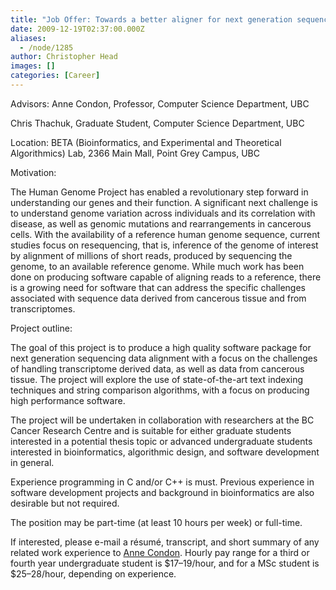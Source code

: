 ```yaml
---
title: "Job Offer: Towards a better aligner for next generation sequencing data"
date: 2009-12-19T02:37:00.000Z
aliases:
  - /node/1285
author: Christopher Head
images: []
categories: [Career]
---
```


Advisors: Anne Condon, Professor, Computer Science Department, UBC

Chris Thachuk, Graduate Student, Computer Science Department, UBC

Location: BETA (Bioinformatics, and Experimental and Theoretical Algorithmics) Lab, 2366 Main Mall, Point Grey Campus, UBC

Motivation:

The Human Genome Project has enabled a revolutionary step forward in understanding our genes and their function. A significant next challenge is to understand genome variation across individuals and its correlation with disease, as well as genomic mutations and rearrangements in cancerous cells. With the availability of a reference human genome sequence, current studies focus on resequencing, that is, inference of the genome of interest by alignment of millions of short reads, produced by sequencing the genome, to an available reference genome. While much work has been done on producing software capable of aligning reads to a reference, there is a growing need for software that can address the specific challenges associated with sequence data derived from cancerous tissue and from transcriptomes.

Project outline:

The goal of this project is to produce a high quality software package for next generation sequencing data alignment with a focus on the challenges of handling transcriptome derived data, as well as data from cancerous tissue. The project will explore the use of state-of-the-art text indexing techniques and string comparison algorithms, with a focus on producing high performance software.

The project will be undertaken in collaboration with researchers at the BC Cancer Research Centre and is suitable for either graduate students interested in a potential thesis topic or advanced undergraduate students interested in bioinformatics, algorithmic design, and software development in general.

Experience programming in C and/or C++ is must. Previous experience in software development projects and background in bioinformatics are also desirable but not required.

The position may be part-time (at least 10 hours per week) or full-time.

If interested, please e-mail a résumé, transcript, and short summary of any related work experience to [Anne Condon](/cdn-cgi/l/email-protection#6c0f03020803022c0f1f42190e0f420f0d). Hourly pay range for a third or fourth year undergraduate student is $17–19/hour, and for a MSc student is $25–28/hour, depending on experience.

